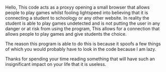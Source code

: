 Hello, This code acts as a proxyy opening a small browser that allows people to play games whilst fooling lightspeed into believing that it is connecting
a student to schoology or any other website. In reality the student is able to play games undetected and is not putting the user in any danger or at risk
from using the program, This allows for a connection that allows people to play games and give students the choice. 

The reason this program is able to do this is because it spoofs a few things of which you would probably have to look in the code because I am lazy.

Thanks for spending your time reading something that will have such an insignificant impact on  your life that it is useless.
